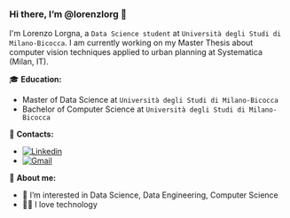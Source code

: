 ### Hi there, I’m @lorenzlorg 👋

I'm Lorenzo Lorgna, a `Data Science student` at `Università degli Studi di Milano-Bicocca`. I am currently working on my Master Thesis about computer vision techniques applied to urban planning at Systematica (Milan, IT).

:mortar_board: **Education:**
 - Master of Data Science at `Università degli Studi di Milano-Bicocca`
 - Bachelor of Computer Science at `Università degli Studi di Milano-Bicocca`

:loudspeaker: **Contacts:**
- [![Linkedin](https://img.shields.io/badge/LinkedIn-0077B5?style=flat&logo=linkedin&logoColor=white)](https://www.linkedin.com/in/lorenzo-lorgna-060b35109/)
- [![Gmail](https://img.shields.io/badge/Gmail-D14836?style=flat&logo=gmail&logoColor=white)](mailto:lorenzlorg@gmail.com)
  
:boy: **About me:**
- 👀 I’m interested in Data Science, Data Engineering, Computer Science
- 👨‍💻 I love technology

